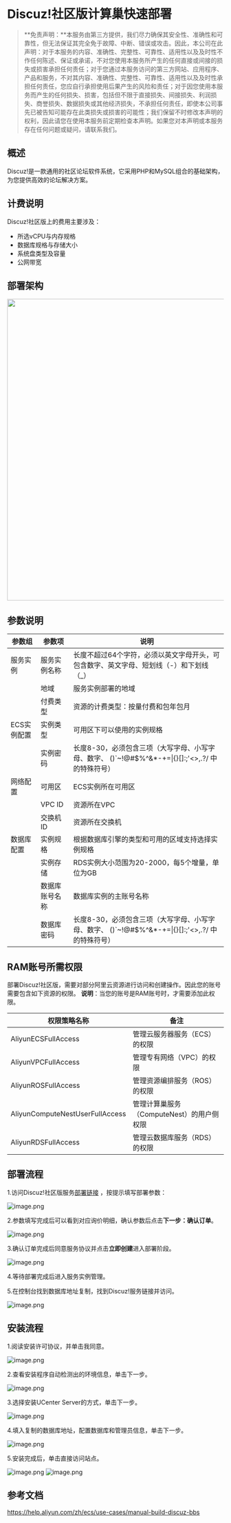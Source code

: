 # Discuz!社区版计算巢快速部署

>**免责声明：**本服务由第三方提供，我们尽力确保其安全性、准确性和可靠性，但无法保证其完全免于故障、中断、错误或攻击。因此，本公司在此声明：对于本服务的内容、准确性、完整性、可靠性、适用性以及及时性不作任何陈述、保证或承诺，不对您使用本服务所产生的任何直接或间接的损失或损害承担任何责任；对于您通过本服务访问的第三方网站、应用程序、产品和服务，不对其内容、准确性、完整性、可靠性、适用性以及及时性承担任何责任，您应自行承担使用后果产生的风险和责任；对于因您使用本服务而产生的任何损失、损害，包括但不限于直接损失、间接损失、利润损失、商誉损失、数据损失或其他经济损失，不承担任何责任，即使本公司事先已被告知可能存在此类损失或损害的可能性；我们保留不时修改本声明的权利，因此请您在使用本服务前定期检查本声明。如果您对本声明或本服务存在任何问题或疑问，请联系我们。

## 概述

Discuz!是一款通用的社区论坛软件系统，它采用PHP和MySQL组合的基础架构，为您提供高效的论坛解决方案。

## 计费说明

Discuz!社区版上的费用主要涉及：

- 所选vCPU与内存规格
- 数据库规格与存储大小
- 系统盘类型及容量
- 公网带宽

## 部署架构

<img src="1.png" width="1500" height="700" align="bottom"/>

## 参数说明

| 参数组     | 参数项     | 说明                                                                     |
|---------|---------|------------------------------------------------------------------------|
| 服务实例    | 服务实例名称  | 长度不超过64个字符，必须以英文字母开头，可包含数字、英文字母、短划线（-）和下划线（_）                          |
|         | 地域      | 服务实例部署的地域                                                              |
|         | 付费类型    | 资源的计费类型：按量付费和包年包月                                                      |
| ECS实例配置 | 实例类型    | 可用区下可以使用的实例规格                                                          |
|         | 实例密码    | 长度8-30，必须包含三项（大写字母、小写字母、数字、 ()`~!@#$%^&*-+=&#124;{}[]:;'<>,.?/ 中的特殊符号） |
| 网络配置    | 可用区     | ECS实例所在可用区                                                             |
|         | VPC ID  | 资源所在VPC                                                                |
|         | 交换机ID   | 资源所在交换机                                                                |
| 数据库配置   | 实例规格    | 根据数据库引擎的类型和可用的区域支持选择实例规格                                               |
|         | 实例存储    | RDS实例大小范围为20-2000，每5个增量，单位为GB                                          |
|         | 数据库账号名称 | 数据库实例的主账号名称                                                            |
|         | 数据库密码   | 长度8-30，必须包含三项（大写字母、小写字母、数字、 ()`~!@#$%^&*-+=&#124;{}[]:;'<>,.?/ 中的特殊符号） |


## RAM账号所需权限

部署Discuz!社区版，需要对部分阿里云资源进行访问和创建操作。因此您的账号需要包含如下资源的权限。
  **说明**：当您的账号是RAM账号时，才需要添加此权限。

| 权限策略名称                          | 备注                          |
|---------------------------------|-----------------------------|
| AliyunECSFullAccess             | 管理云服务器服务（ECS）的权限            |
| AliyunVPCFullAccess             | 管理专有网络（VPC）的权限              |
| AliyunROSFullAccess             | 管理资源编排服务（ROS）的权限            |
| AliyunComputeNestUserFullAccess | 管理计算巢服务（ComputeNest）的用户侧权限  |
| AliyunRDSFullAccess             | 管理云数据库服务（RDS）的权限            |

## 部署流程

1.访问Discuz!社区版服务[部署链接](https://computenest.console.aliyun.com/service/instance/create/cn-hangzhou?type=user&ServiceId=service-c6be5c5106944ed2b738&ServiceVersion=6)
，按提示填写部署参数：

![image.png](2.png)

2.参数填写完成后可以看到对应询价明细，确认参数后点击**下一步：确认订单**。

![image.png](3.png)

3.确认订单完成后同意服务协议并点击**立即创建**进入部署阶段。

![image.png](4.png)

4.等待部署完成后进入服务实例管理。

5.在控制台找到数据库地址复制，找到Discuz!服务链接并访问。

![image.png](5.png)

## 安装流程

1.阅读安装许可协议，并单击我同意。

![image.png](6.png)

2.查看安装程序自动检测出的环境信息，单击下一步。

![image.png](7.png)

3.选择安装UCenter Server的方式，单击下一步。

![image.png](8.png)

4.填入复制的数据库地址，配置数据库和管理员信息，单击下一步。

![image.png](9.png)

5.安装完成后，单击直接访问站点。

![image.png](10.png)
![image.png](11.png)


## 参考文档

https://help.aliyun.com/zh/ecs/use-cases/manual-build-discuz-bbs